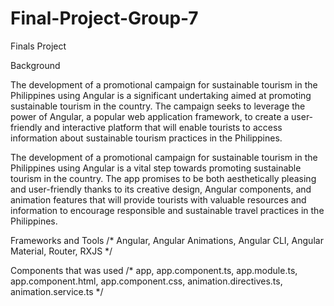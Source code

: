 # Final-Project-Group-7
Finals Project

Background

The development of a promotional campaign for sustainable tourism in the
Philippines using Angular is a significant undertaking aimed at promoting sustainable
tourism in the country. The campaign seeks to leverage the power of Angular, a popular
web application framework, to create a user-friendly and interactive platform that will
enable tourists to access information about sustainable tourism practices in the
Philippines.

The development of a promotional campaign for sustainable tourism in the Philippines using Angular is a vital step towards promoting sustainable tourism in the country. The app promises to be both aesthetically pleasing and user-friendly thanks to its creative design, Angular components, and animation features that will provide tourists with valuable resources and information to encourage responsible and sustainable travel practices in the Philippines.


Frameworks and Tools
/* 
Angular,
Angular Animations,
Angular CLI,
Angular Material,
Router,
RXJS
*/


Components that was used
/* 
app,
app.component.ts,
app.module.ts,
app.component.html,
app.component.css,
animation.directives.ts,
animation.service.ts
*/

